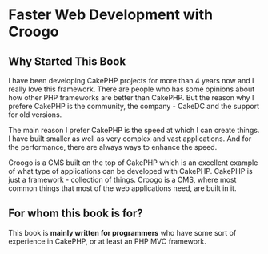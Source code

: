 # Faster Web Development with Croogo

## Why Started This Book

I have been developing CakePHP projects for more than 4 years now and I really love this framework. There are people who has some opinions about how other PHP frameworks are better than CakePHP. But the reason why I prefere CakePHP is the community, the company - CakeDC and the support for old versions.

The main reason I prefer CakePHP is the speed at which I can create things. I have built smaller as well as very complex and vast applications. And for the performance, there are always ways to enhance the speed.

Croogo is a CMS built on the top of CakePHP which is an excellent example of what type of applications can be developed with CakePHP. CakePHP is just a framework - collection of things. Croogo is a CMS, where most common things that most of the web applications need, are built in it.

## For whom this book is for?

This book is **mainly written for programmers** who have some sort of experience in CakePHP, or at least an PHP MVC framework.
